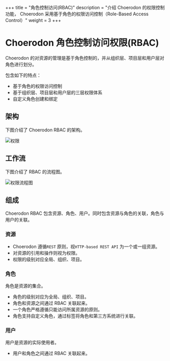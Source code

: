 ﻿+++
title = "角色控制访问(RBAC)"
description = "介绍 Choerodon 的权限控制功能， Choerodon 采用基于角色的权限访问控制（Role-Based Access Control）"
weight = 3
+++

# Choerodon 角色控制访问权限(RBAC)

Choerodon 的对资源的管理是基于角色控制的，并从组织层、项目层和用户层对角色进行划分。

包含如下的特点：

- 基于角色的权限访问控制
- 基于组织层、项目层和用户层的三层权限体系
- 自定义角色创建和绑定

## 架构

下图介绍了 Choerodon RBAC 的架构。

![权限](/img/docs/security/Choerodon_permission.png)

## 工作流

下图介绍了 RBAC 的流程图。

![权限流程图](/img/docs/security/Choerodon_permission-flow.png)

## 组成

Choerodon RBAC 包含资源、角色、用户。同时包含资源与角色的关联，角色与用户的关联。

### 资源

* Choerodon 遵循`REST` 原则，视`HTTP-based REST API` 为一个或一组资源。
* 对资源的引用和操作则视为权限。
* 权限的级别对应全局、组织、项目。

### 角色

角色是资源的集合。

* 角色的级别对应为全局、组织、项目。
* 角色和资源之间通过 RBAC 关联起来。
* 一个角色严格遵循只能访问所属资源的原则。
* 角色支持自定义角色，通过标签将角色和第三方系统进行关联。

### 用户

用户是资源的实际使用者。

* 用户和角色之间通过 RBAC 关联起来。